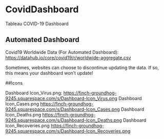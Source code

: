 # CovidDashboard
Tableau COVID-19 Dashboard

## Automated Dashboard

Covid19 Worldwide Data (For Automated Dashboard): https://datahub.io/core/covid19/r/worldwide-aggregate.csv

Sometimes, websites can choose to discontinue updating the data. If so, this means your
dashboard won’t update!

##Icons

Dashboard Icon_Virus.png:
https://finch-groundhog-9245.squarespace.com/s/Dashboard-Icon_Virus.png
Dashboard Icon_Cases.png
https://finch-groundhog-9245.squarespace.com/s/Dashboard-Icon_Cases.png
Dashboard Icon_Deaths.png
https://finch-groundhog-9245.squarespace.com/s/Dashboard-Icon_Deaths.png
Dashboard Icon_Recoveries.png
https://finch-groundhog-9245.squarespace.com/s/Dashboard-Icon_Recoveries.png
